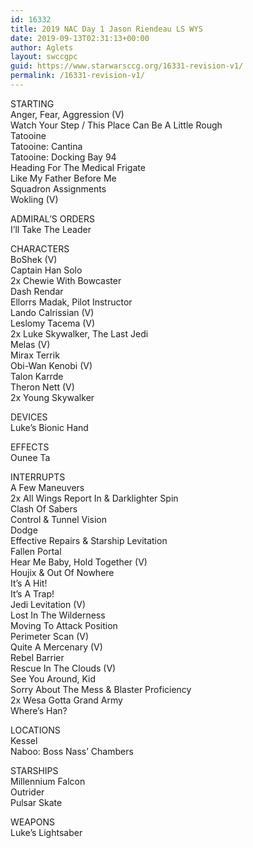```yaml
---
id: 16332
title: 2019 NAC Day 1 Jason Riendeau LS WYS
date: 2019-09-13T02:31:13+00:00
author: Aglets
layout: swccgpc
guid: https://www.starwarsccg.org/16331-revision-v1/
permalink: /16331-revision-v1/
---
```

STARTING  
Anger, Fear, Aggression (V)  
Watch Your Step / This Place Can Be A Little Rough  
Tatooine  
Tatooine: Cantina  
Tatooine: Docking Bay 94  
Heading For The Medical Frigate  
Like My Father Before Me  
Squadron Assignments  
Wokling (V)

ADMIRAL&#8217;S ORDERS  
I&#8217;ll Take The Leader

CHARACTERS  
BoShek (V)  
Captain Han Solo  
2x Chewie With Bowcaster  
Dash Rendar  
Ellorrs Madak, Pilot Instructor  
Lando Calrissian (V)  
Leslomy Tacema (V)  
2x Luke Skywalker, The Last Jedi  
Melas (V)  
Mirax Terrik  
Obi-Wan Kenobi (V)  
Talon Karrde  
Theron Nett (V)  
2x Young Skywalker

DEVICES  
Luke&#8217;s Bionic Hand

EFFECTS  
Ounee Ta

INTERRUPTS  
A Few Maneuvers  
2x All Wings Report In & Darklighter Spin  
Clash Of Sabers  
Control & Tunnel Vision  
Dodge  
Effective Repairs & Starship Levitation  
Fallen Portal  
Hear Me Baby, Hold Together (V)  
Houjix & Out Of Nowhere  
It&#8217;s A Hit!  
It&#8217;s A Trap!  
Jedi Levitation (V)  
Lost In The Wilderness  
Moving To Attack Position  
Perimeter Scan (V)  
Quite A Mercenary (V)  
Rebel Barrier  
Rescue In The Clouds (V)  
See You Around, Kid  
Sorry About The Mess & Blaster Proficiency  
2x Wesa Gotta Grand Army  
Where&#8217;s Han?

LOCATIONS  
Kessel  
Naboo: Boss Nass&#8217; Chambers

STARSHIPS  
Millennium Falcon  
Outrider  
Pulsar Skate

WEAPONS  
Luke&#8217;s Lightsaber